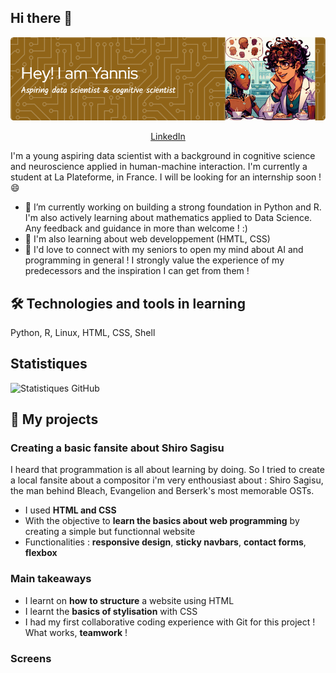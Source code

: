 ## Hi there 👋


![Header](./gimg.png)

 <p align="center">
  <a href="https://www.linkedin.com/in/yannis-messadia-2a316025a/">LinkedIn</a>
</p>



I'm a young aspiring data scientist with a background in cognitive science and neuroscience applied in human-machine interaction. 
I'm currently a student at La Plateforme, in France. I will be looking for an internship soon ! 😄

- 🔭 I’m currently working on building a strong foundation in Python and R. I'm also actively learning about mathematics applied to Data Science. Any feedback and guidance in more than welcome ! :)
- 🌱 I'm also learning about web developpement (HMTL, CSS)
- 👯 I'd love to connect with my seniors to open my mind about AI and programming in general ! I strongly value the experience of my predecessors and the inspiration I can get from them !

## 🛠️ Technologies and tools in learning

Python, R, Linux, HTML, CSS, Shell

## Statistiques

![Statistiques GitHub](https://github-readme-stats.vercel.app/api?username=ymess31&show_icons=true&theme=radical)


## 📁 My projects 

### Creating a basic fansite about Shiro Sagisu
I heard that programmation is all about learning by doing. So I tried to create a local fansite about a compositor i'm very enthousiast about : Shiro Sagisu, the man behind Bleach, Evangelion and Berserk's most memorable OSTs.

- I used **HTML and CSS**
- With the objective to **learn the basics about web programming** by creating a simple but functionnal website
- Functionalities : **responsive design**, **sticky navbars**, **contact forms**, **flexbox**


### Main takeaways
- I learnt on **how to structure** a website using HTML
- I learnt the **basics of stylisation** with CSS
- I had my first collaborative coding experience with Git for this project ! What works, **teamwork** !

### Screens





<!--
**yannis-messadia/yannis-messadia** is a ✨ _special_ ✨ repository because its `README.md` (this file) appears on your GitHub profile.

Here are some ideas to get you started:

- 🔭 I’m currently working on ...
- 🌱 I’m currently learning ...
- 👯 I’m looking to collaborate on ...
- 🤔 I’m looking for help with ...
- 💬 Ask me about ...
- 📫 How to reach me: ...
- 😄 Pronouns: ...
- ⚡ Fun fact: ...
-->
